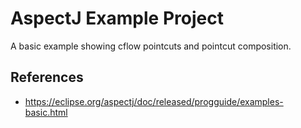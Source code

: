 AspectJ Example Project
===============

A basic example showing cflow pointcuts and pointcut composition.

References
---
 * https://eclipse.org/aspectj/doc/released/progguide/examples-basic.html


